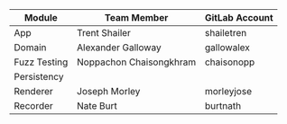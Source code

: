 | Module       | Team Member             | GitLab Account |
|--------------|-------------------------|----------------|
| App          | Trent Shailer           | shailetren     |
| Domain       | Alexander Galloway      | gallowalex     |
| Fuzz Testing | Noppachon Chaisongkhram | chaisonopp     |
| Persistency  |                         |                |
| Renderer     | Joseph Morley           | morleyjose     |
| Recorder     | Nate Burt               | burtnath       |